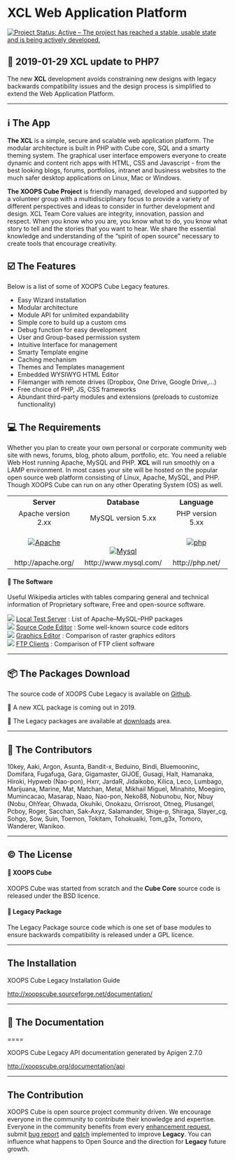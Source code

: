 # XCL Web Application Platform

[![Project Status: Active – The project has reached a stable, usable state and is being actively developed.](https://www.repostatus.org/badges/2.0.0/active.svg)](https://www.repostatus.org/#active)

## :construction: 2019-01-29 XCL update to PHP7  
The new **XCL** development avoids constraining new designs with legacy backwards compatibility issues and the design process is simplified to extend the Web Application Platform.

***

## :information_source: The App


**The XCL** is a simple, secure and scalable web application platform. The modular architecture is built in PHP with Cube core, SQL and a smarty theming system. The graphical user interface empowers everyone to create dynamic and content rich apps with HTML, CSS and Javascript - from the best looking blogs, forums, portfolios, intranet and business websites to the much safer desktop applications on Linux, Mac or Windows.

**The XOOPS Cube Project** is friendly managed, developed and supported by a volunteer group with a multidisciplinary focus to provide a variety of different perspectives and ideas to consider in further development and design. XCL Team Core values are integrity, innovation, passion and respect. When you know who you are, you know what to do, you know what story to tell and the stories that you want to hear. We share the essential knowledge and understanding of the “spirit of open source” necessary to create tools that encourage creativity.

## :ballot_box_with_check: The Features

Below is a list of some of XOOPS Cube Legacy features.

* Easy Wizard installation
* Modular architecture
* Module API for unlimited expandability
* Simple core to build up a custom cms
* Debug function for easy development
* User and Group-based permission system
* Intuitive Interface for management
* Smarty Template engine
* Caching mechanism
* Themes and Templates management
* Embedded WYSIWYG HTML Editor
* Filemanger with remote drives (Dropbox, One Drive, Google Drive,...)
* Free choice of PHP, JS, CSS frameworks
* Abundant third-party modules and extensions (preloads to customize functionality)

## :computer: The Requirements

Whether you plan to create your own personal or corporate community web site with news, forums, blog, photo album, portfolio, etc. You need a reliable Web Host running Apache, MySQL and PHP. **XCL** will run smoothly on a LAMP environment. In most cases your site will be hosted on the popular open source web platform consisting of Linux, Apache, MySQL, and PHP. Though XOOPS Cube can run on any other Operating System (OS) as well.

<table>
<tr>
<th align="center">
Server
</th>
<th align="center">
Database</th>
<th align="center">
Language</th>
</tr>
<tr>
<td align="center">Apache version 2.xx</td>
<td align="center">MySQL version 5.xx</td>
<td align="center">PHP version 5.xx</td>
</tr>
<tr>
<td align="center"><a href="http://apache.org/"><img src="http://xoopscube.org/uploads/fckeditor/logo-apache.png" alt="Apache" title="Apache" /></a></td>
<td align="center"><br />
<br />
<a href="http://mysql.com/"><img src="http://xoopscube.org/uploads/fckeditor/logo-mysql.png" alt="Mysql" title="Mysql" /></a></td>
<td align="center"><a href="http://php.net/"><img src="http://xoopscube.org/uploads/fckeditor/logo-php.png" alt="php" title="php" /></a></td>
</tr>
<tr>
<td align="center">http://apache.org/</td>
<td align="center">http://www.mysql.com/</td>
<td align="center">http://php.net/</td>
</tr>
</table>

#### :floppy_disk: The Software

Useful Wikipedia articles with tables comparing general and technical information of Proprietary software, Free and open-source software.  

<img src="http://xoopscube.org/uploads/fckeditor/server_database.png"> <a href="http://en.wikipedia.org/wiki/List_of_AMP_packages"> Local Test Server</a> : List of Apache–MySQL–PHP packages  
<img src="http://xoopscube.org/uploads/fckeditor/script_edit.png"> <a href="http://en.wikipedia.org/wiki/Source_code_editor"> Source Code Editor</a> : Some well-known source code editors  
<img src="http://xoopscube.org/uploads/fckeditor/picture_edit.png"> <a href="http://en.wikipedia.org/wiki/Comparison_of_raster_graphics_editors"> Graphics Editor</a> : Comparison of raster graphics editors  
<img src="http://xoopscube.org/uploads/fckeditor/computer_go.png"> <a href="http://en.wikipedia.org/wiki/FTP_clients"> FTP Clients</a> : Comparison of FTP client software  


***


## 📦 The Packages Download

The source code of XOOPS Cube Legacy is available on [Github](https://github.com/xoopscube/xcl).

:construction: A new XCL package is coming out in 2019.

:memo: The Legacy packages are available at [downloads](https://github.com/xoopscube/legacy/downloads) area.


***


## :bust_in_silhouette: The Contributors

10key, Aaki, Argon, Asunta, Bandit-x, Beduino, Bindi, Bluemooninc, Domifara, Fugafuga, Gara, Gigamaster, GIJOE, Gusagi, Halt, Hamanaka, Hiroki, Hypweb (Nao-pon), Hxrr, JardaR, Jidaikobo, Kilica, Leco, Lumbago, Marijuana, Marine, Mat, Matchan, Metal, Mikhail Miguel, Minahito, Moegiiro, Mumincacao, Masarap, Naao, Nao-pon, Neko88, Nobunobu, Nor, Nbuy (Nobu, OhYear, Ohwada, Okuhiki, Onokazu, Orrisroot, Otneg, Plusangel, Pcboy, Roger, Sacchan,  Sak-Axyz, Salamander, Shige-p, Shiraga, Slayer_cg, Sohgo, Sow, Suin, Toemon, Tokitam, Tohokuaiki, Tom_g3x, Tomoro, Wanderer, Wanikoo.


***


## :copyright: The License

#### :page_with_curl: XOOPS Cube  

XOOPS Cube was started from scratch and the **Cube Core** source code is released under the BSD licence.

 
#### :page_with_curl: Legacy Package  

The Legacy Package source code which is one set of base modules to ensure backwards compatibility is released under a GPL licence.


***


## The Installation

XOOPS Cube Legacy Installation Guide

http://xoopscube.sourceforge.net/documentation/


***


## :blue_book: The Documentation
====

XOOPS Cube Legacy API documentation generated by Apigen 2.7.0

http://xoopscube.org/documentation/api


***


## The Contribution

XOOPS Cube is open source project community driven. We encourage everyone in the community to contribute their knowledge and expertise.
Everyone in the community benefits from every [enhancement request](https://github.com/xoopscube/xl/issues), submit [bug report](https://github.com/xoopscube/xcl/issues) and [patch](https://github.com/xoopscube/xcl/pulls) implemented to improve **Legacy**. 
You can influence what happens to Open Source and the direction for **Legacy** future growth.
